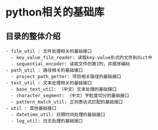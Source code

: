 # python相关的基础库

## 目录的整体介绍

    - file_util : 文件处理相关的基础接口
      - key_value_file_reader: 读取key-value形式的文件到dict中
      - sequential_encoder: 读取文件的第1列，并顺序编码
    - path_util : 路径相关的基础接口
      - project_path_getter: 项目相关路径的基础接口
    - text_util : 文本处理相关的基础接口
      - base_text_util: （中文）文本处理的基础接口
      - character_segment: （中文）字粒度切分的基础接口
      - pattern_match_util: 正则表达式匹配的基础接口
    - util : 其他基础接口
      - datetime_util: 日期时间处理的基础接口
      - log_util: 日志处理的基础接口
